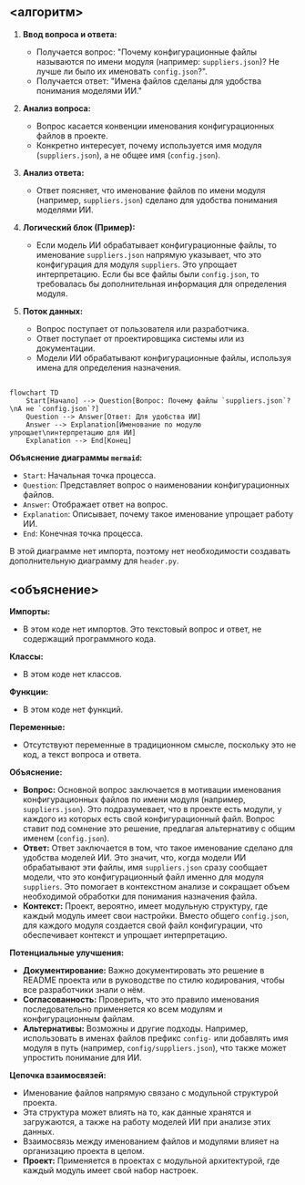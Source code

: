 ## <алгоритм>

1. **Ввод вопроса и ответа:**
   - Получается вопрос: "Почему конфигурационные файлы называются по имени модуля (например: `suppliers.json`)? Не лучше ли было их именовать `config.json`?".
   - Получается ответ: "Имена файлов сделаны для удобства понимания моделями ИИ."

2. **Анализ вопроса:**
   - Вопрос касается конвенции именования конфигурационных файлов в проекте.
   - Конкретно интересует, почему используется имя модуля (`suppliers.json`), а не общее имя (`config.json`).

3. **Анализ ответа:**
    - Ответ поясняет, что именование файлов по имени модуля (например, `suppliers.json`) сделано для удобства понимания моделями ИИ.

4. **Логический блок (Пример):**
   - Если модель ИИ обрабатывает конфигурационные файлы, то именование `suppliers.json` напрямую указывает, что это конфигурация для модуля `suppliers`. Это упрощает интерпретацию. Если бы все файлы были `config.json`, то требовалась бы дополнительная информация для определения модуля.

5. **Поток данных:**
   - Вопрос поступает от пользователя или разработчика.
   - Ответ поступает от проектировщика системы или из документации.
   - Модели ИИ обрабатывают конфигурационные файлы, используя имена для определения назначения.

## <mermaid>

```mermaid
flowchart TD
    Start[Начало] --> Question[Вопрос: Почему файлы `suppliers.json`?\nА не `config.json`?]
    Question --> Answer[Ответ: Для удобства ИИ]
    Answer --> Explanation[Именование по модулю упрощает\nинтерпретацию для ИИ]
    Explanation --> End[Конец]
```

**Объяснение диаграммы `mermaid`:**

- `Start`: Начальная точка процесса.
- `Question`: Представляет вопрос о наименовании конфигурационных файлов.
- `Answer`: Отображает ответ на вопрос.
- `Explanation`: Описывает, почему такое именование упрощает работу ИИ.
- `End`: Конечная точка процесса.

В этой диаграмме нет импорта, поэтому нет необходимости создавать дополнительную диаграмму для `header.py`.

## <объяснение>

**Импорты:**
- В этом коде нет импортов. Это текстовый вопрос и ответ, не содержащий программного кода.

**Классы:**
- В этом коде нет классов.

**Функции:**
- В этом коде нет функций.

**Переменные:**
- Отсутствуют переменные в традиционном смысле, поскольку это не код, а текст вопроса и ответа.

**Объяснение:**

- **Вопрос:** Основной вопрос заключается в мотивации именования конфигурационных файлов по имени модуля (например, `suppliers.json`). Это подразумевает, что в проекте есть модули, у каждого из которых есть свой конфигурационный файл. Вопрос ставит под сомнение это решение, предлагая альтернативу с общим именем (`config.json`).
- **Ответ:** Ответ заключается в том, что такое именование сделано для удобства моделей ИИ. Это значит, что, когда модели ИИ обрабатывают эти файлы, имя `suppliers.json` сразу сообщает модели, что это конфигурационный файл именно для модуля `suppliers`. Это помогает в контекстном анализе и сокращает объем необходимой обработки для понимания назначения файла.
- **Контекст:** Проект, вероятно, имеет модульную структуру, где каждый модуль имеет свои настройки. Вместо общего `config.json`, для каждого модуля создается свой файл конфигурации, что обеспечивает контекст и упрощает интерпретацию.

**Потенциальные улучшения:**
-   **Документирование:** Важно документировать это решение в README проекта или в руководстве по стилю кодирования, чтобы все разработчики знали о нём.
-   **Согласованность:** Проверить, что это правило именования последовательно применяется ко всем модулям и конфигурационным файлам.
-   **Альтернативы:** Возможны и другие подходы. Например, использовать в именах файлов префикс `config-` или добавлять имя модуля в путь (например, `config/suppliers.json`), что также может упростить понимание для ИИ.

**Цепочка взаимосвязей:**

- Именование файлов напрямую связано с модульной структурой проекта.
- Эта структура может влиять на то, как данные хранятся и загружаются, а также на работу моделей ИИ при анализе этих данных.
- Взаимосвязь между именованием файлов и модулями влияет на организацию проекта в целом.
- **Проект:** Применяется в проектах с модульной архитектурой, где каждый модуль имеет свой набор настроек.